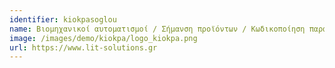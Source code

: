 ```yaml
---
identifier: kiokpasoglou
name: Βιομηχανικοί αυτοματισμοί / Σήμανση προϊόντων / Κωδικοποίηση παραγωγής / Επικόλληση ετικέτας
image: /images/demo/kiokpa/logo_kiokpa.png
url: https://www.lit-solutions.gr
---
```

